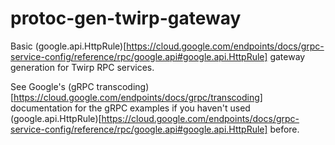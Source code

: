 # protoc-gen-twirp-gateway

Basic (google.api.HttpRule)[https://cloud.google.com/endpoints/docs/grpc-service-config/reference/rpc/google.api#google.api.HttpRule]
gateway generation for Twirp RPC services.

See Google's (gRPC transcoding)[https://cloud.google.com/endpoints/docs/grpc/transcoding] documentation for the gRPC
examples if you haven't used (google.api.HttpRule)[https://cloud.google.com/endpoints/docs/grpc-service-config/reference/rpc/google.api#google.api.HttpRule]
before.
